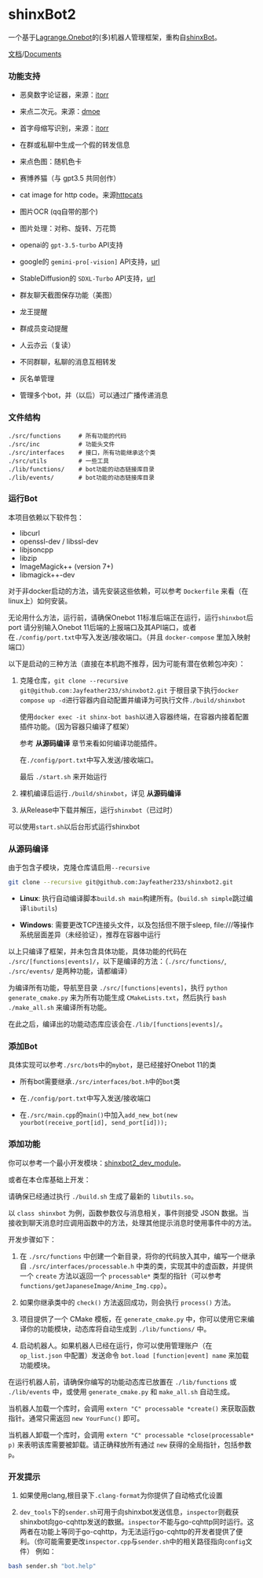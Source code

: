 # shinxBot2

一个基于[Lagrange.Onebot](https://github.com/LagrangeDev/Lagrange.Core)的(多)机器人管理框架，重构自[shinxBot](https://github.com/Jayfeather233/shinxBot)。

[文档](./README_ZH.md)/[Documents](./README.md)

### 功能支持

- 恶臭数字论证器，来源：[itorr](https://github.com/itorr/homo)

- 来点二次元。来源：[dmoe](https://www.dmoe.cc)

- 首字母缩写识别，来源：[itorr](https://github.com/itorr/nbnhhsh)

- 在群或私聊中生成一个假的转发信息

- 来点色图：随机色卡

- 赛博养猫（与 gpt3.5 共同创作）

- cat image for http code。来源[httpcats](https://httpcats.com/)

- 图片OCR (qq自带的那个)

- 图片处理：对称、旋转、万花筒

- openai的 `gpt-3.5-turbo` API支持

- google的 `gemini-pro[-vision]` API支持，[url](https://ai.google.dev/docs)

- StableDiffusion的 `SDXL-Turbo` API支持，[url](https://sdxlturbo.ai/)

- 群友聊天截图保存功能（美图）

- 龙王提醒

- 群成员变动提醒

- 人云亦云（复读）

- 不同群聊，私聊的消息互相转发

- 灰名单管理

- 管理多个bot，并（以后）可以通过广播传递消息

### 文件结构

````
./src/functions		# 所有功能的代码
./src/inc			# 功能头文件
./src/interfaces	# 接口，所有功能继承这个类
./src/utils			# 一些工具
./lib/functions/	# bot功能的动态链接库目录
./lib/events/ 		# bot功能的动态链接库目录
````

### 运行Bot

本项目依赖以下软件包：

- libcurl
- openssl-dev / libssl-dev
- libjsoncpp
- libzip
- ImageMagick++ (version 7+)
- libmagick++-dev

对于非docker启动的方法，请先安装这些依赖，可以参考 `Dockerfile` 来看（在linux上）如何安装。

无论用什么方法，运行前，请确保Onebot 11标准后端正在运行，运行`shinxbot`后 port 请分别输入Onebot 11后端的上报端口及其API端口，或者在`./config/port.txt`中写入发送/接收端口。（并且 `docker-compose` 里加入映射端口）

以下是启动的三种方法（直接在本机跑不推荐，因为可能有潜在依赖包冲突）：

1. 克隆仓库，`git clone --recursive git@github.com:Jayfeather233/shinxbot2.git` 于根目录下执行`docker compose up -d`进行容器内自动配置并编译为可执行文件`./build/shinxbot`

   使用`docker exec -it shinx-bot bash`以进入容器终端，在容器内接着配置插件功能。（因为容器只编译了框架）

   参考 **从源码编译** 章节来看如何编译功能插件。

   在`./config/port.txt`中写入发送/接收端口。

   最后 `./start.sh` 来开始运行

2. 裸机编译后运行`./build/shinxbot`，详见 **从源码编译**

3. 从Release中下载并解压，运行`shinxbot`（已过时）

可以使用`start.sh`以后台形式运行shinxbot

### 从源码编译

由于包含子模块，克隆仓库请启用`--recursive`

```sh
git clone --recursive git@github.com:Jayfeather233/shinxbot2.git
```

- **Linux**: 执行自动编译脚本`build.sh main`构建所有。(`build.sh simple`跳过编译`libutils`)

- **Windows**: 需要更改TCP连接头文件，以及包括但不限于sleep, file:///等操作系统层面差异（未经验证），推荐在容器中运行

以上只编译了框架，并未包含具体功能，具体功能的代码在 `./src/[functions|events]/`，以下是编译的方法：（`./src/functions/`, `./src/events/` 是两种功能，请都编译）

为编译所有功能，导航至目录 `./src/[functions|events]`，执行 `python generate_cmake.py` 来为所有功能生成 `CMakeLists.txt`，然后执行 `bash ./make_all.sh` 来编译所有功能。

在此之后，编译出的功能动态库应该会在`./lib/[functions|events]/`。

### 添加Bot

具体实现可以参考`./src/bots`中的`mybot`，是已经接好Onebot 11的类

- 所有bot需要继承`./src/interfaces/bot.h`中的`bot`类

- 在`./config/port.txt`中写入发送/接收端口
- 在`./src/main.cpp`的`main()`中加入`add_new_bot(new yourbot(receive_port[id], send_port[id]));`

### 添加功能

你可以参考一个最小开发模块：[shinxbot2\_dev\_module](https://github.com/Jayfeather233/shinxbot2_dev_module)。

或者在本仓库基础上开发：

请确保已经通过执行 `./build.sh` 生成了最新的 `libutils.so`。

以 `class shinxbot` 为例，函数参数仅与消息相关，事件则接受 JSON 数据。当接收到聊天消息时应调用函数中的方法，处理其他提示消息时使用事件中的方法。

开发步骤如下：

1. 在 `./src/functions` 中创建一个新目录，将你的代码放入其中，编写一个继承自 `./src/interfaces/processable.h` 中类的类，实现其中的虚函数，并提供一个 `create` 方法以返回一个 `processable*` 类型的指针（可以参考 `functions/getJapaneseImage/Anime_Img.cpp`）。

2. 如果你继承类中的 `check()` 方法返回成功，则会执行 `process()` 方法。

3. 项目提供了一个 CMake 模板，在 `generate_cmake.py` 中，你可以使用它来编译你的功能模块，动态库将自动生成到 `./lib/functions/` 中。

4. 启动机器人。如果机器人已经在运行，你可以使用管理账户（在 `op_list.json` 中配置）发送命令 `bot.load [function|event] name` 来加载功能模块。

在运行机器人前，请确保你编写的功能动态库已放置在 `./lib/functions` 或 `./lib/events` 中，或使用 `generate_cmake.py` 和 `make_all.sh` 自动生成。

当机器人加载一个库时，会调用 `extern "C" processable *create()` 来获取函数指针。通常只需返回 `new YourFunc()` 即可。

当机器人卸载一个库时，会调用 `extern "C" processable *close(processable* p)` 来表明该库需要被卸载。请正确释放所有通过 `new` 获得的全局指针，包括参数 `p`。


### 开发提示

1. 如果使用clang,根目录下`.clang-format`为你提供了自动格式化设置

2. `dev_tools`下的`sender.sh`可用于向shinxbot发送信息，`inspector`则截获shinxbot向go-cqhttp发送的数据。`inspector`不能与go-cqhttp同时运行。这两者在功能上等同于go-cqhttp，为无法运行go-cqhttp的开发者提供了便利。（你可能需要更改`inspector.cpp`与`sender.sh`中的相关路径指向`config`文件）
   例如：

```bash
bash sender.sh "bot.help"
```
